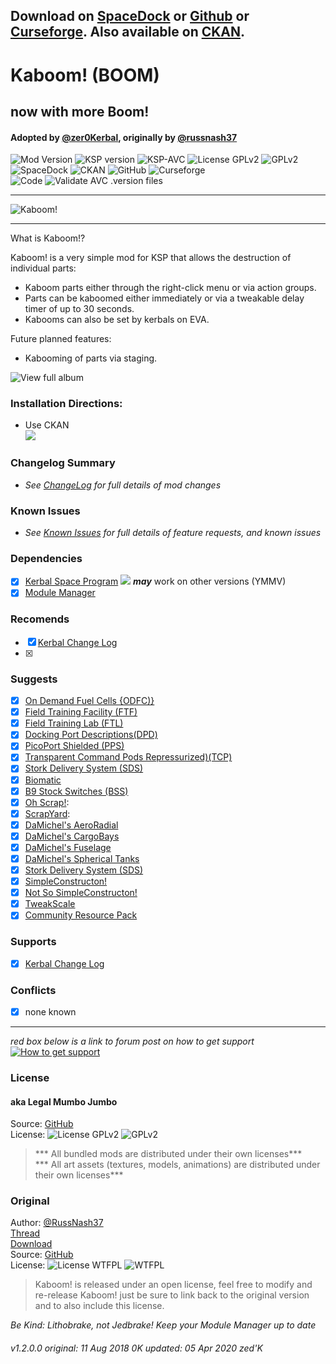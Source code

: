 <!-- Readme.md v1.1.2.0
Kaboom! (BOOM)
created: 11 Aug 2018
updated: 2020 04 05 -->

## Download on [SpaceDock][MOD:rel-spacedock] or [Github][MOD:rel-github] or [Curseforge][MOD:rel-curseforge]. Also available on [CKAN][MOD:rel-ckan].  

# Kaboom! (BOOM)
## now with more Boom!
#### Adopted by [@zer0Kerbal][LINK:zer0kerbal], originally by [@russnash37][LINK:russnash37]  
![Mod Version][shield:mod:latest] 
![KSP version][shield:ksp] ![KSP-AVC][shield:kspavc] ![License GPLv2][shield:license] ![][LOGO:gplv2]   
![SpaceDock][shield:spacedock] ![CKAN][shield:ckan] ![GitHub][shield:github] ![Curseforge][shield:curseforge]  
![Code][shield:code] ![Validate AVC .version files][shield:avcvalid]  
***   
![Kaboom!][IMG:hero:0]   
***   
What is Kaboom!?

Kaboom! is a very simple mod for KSP that allows the destruction of individual parts:
- Kaboom parts either through the right-click menu or via action groups.
- Parts can be kaboomed either immediately or via a tweakable delay timer of up to 30 seconds.
- Kabooms can also be set by kerbals on EVA.

Future planned features:
- Kabooming of parts via staging.

![View full album][LINK:imgur:0]  
### Installation Directions:
- Use CKAN  
![][image:rel-ckan]
### Changelog Summary
- *See [ChangeLog][MOD:changelog] for full details of mod changes*
### Known Issues
- *See [Known Issues][MOD:issues] for full details of feature requests, and known issues*
### Dependencies
- [x] [Kerbal Space Program][KSP:website] [![][shield:ksp]][KSP:website] ***may*** work on other versions (YMMV)
- [x] [Module Manager][thread:mm] 
### Recomends  
- [x] [Kerbal Change Log][thread:kcl]  
- [x] 
### Suggests
- [x] [On Demand Fuel Cells {ODFC)}][thread:ODFC]  
- [x] [Field Training Facility (FTF)][thread:FTF]  
- [x] [Field Training Lab (FTL)][thread:FTL]  
- [x] [Docking Port Descriptions(DPD)][thread:DPD]  
- [x] [PicoPort Shielded (PPS)][thread:PPS]  
- [x] [Transparent Command Pods Repressurized)(TCP)][thread:TCP]  
- [x] [Stork Delivery System (SDS)][thread:SDS]
- [x] [Biomatic][thread:BIO]
- [x] [B9 Stock Switches (BSS)]()
- [x] [Oh Scrap!][thread:OHS]:  
- [x] [ScrapYard][thread:SYD]:  
- [x] [DaMichel's AeroRadial][thread:DAR]  
- [x] [DaMichel's CargoBays][thread:DCB]  
- [x] [DaMichel's Fuselage][thread:DMF]  
- [x] [DaMichel's Spherical Tanks][thread:DST]  
- [x] [Stork Delivery System (SDS)][thread:SDS]  
- [x] [SimpleConstructon!][thread:SC!]  
- [x] [Not So SimpleConstructon!][thread:NSSC]  
- [x] [TweakScale][thread:twk]  
- [x] [Community Resource Pack][thread:crp]  
### Supports
- [x] [Kerbal Change Log][thread:kcl]  
### Conflicts
- [x] none known
***  
*red box below is a link to forum post on how to get support*  
[![How to get support][image:get-support]][thread:getsupport]
### License
#### aka Legal Mumbo Jumbo
Source: [GitHub][MOD:github:repo]  
License: ![License GPLv2][shield:license] ![][LOGO:gplv2]    
> *** All bundled mods are distributed under their own licenses***  
> *** All art assets (textures, models, animations) are distributed under their own licenses***   
### Original
Author: [@RussNash37][LINK:russnash37]  
[Thread][MOD:original:thread]  
[Download][MOD:original:download]  
Source: [GitHub][MOD:original:source]  
License: ![License WTFPL][shield:license:original] ![][LOGO:wtfpl]  
> Kaboom! is released under an open license, feel free to modify and re-release Kaboom! just be sure to link back to the original version and to also include this license. 

 *Be Kind: Lithobrake, not Jedbrake! Keep your Module Manager up to date*

###### v1.2.0.0 original: 11 Aug 2018 0K updated: 05 Apr 2020 zed'K

<!-- graphical links to downloads -->
[MOD:license]:      https://github.com/zer0Kerbal/Kaboom/blob/master/LICENSE
[MOD:contributing]: https://github.com/zer0Kerbal/Kaboom/blob/master/.github/CONTRIBUTING.md
[MOD:issues]:       https://github.com/zer0Kerbal/Kaboom/issues
[MOD:wiki]:         https://github.com/zer0Kerbal/Kaboom/
[MOD:issues]:        https://github.com/zer0Kerbal/Kaboom/wiki/Known-Issues
[MOD:forum]:        https://forum.kerbalspaceprogram.com/index.php?/topic/191045-*
[MOD:github:repo]:  https://github.com/zer0Kerbal/Kaboom/
[MOD:changelog]:    https://raw.githubusercontent.com/zer0Kerbal/Kaboom/master/Changelog.cfg
[KSP:website]:      http://kerbalspaceprogram.com/

<!--- original mod stuff -->
[MOD:original:source]:   https://github.com/russnash/Kaboom  
[MOD:original:thread]:   https://forum.kerbalspaceprogram.com/index.php?/topic/94674-*  
[shield:license:original]: https://img.shields.io/badge/License-WTFPL-red?backgroud=black?style=plastic "WTFPL"  
[MOD:original:download]: https://github.com/russnash/Kaboom/releases/latest  

[LOGO:gplv2]: https://i.postimg.cc/9FrwMgK6/GPL-17x17.png "GPLv2"  
[LOGO:wtfpl]: http://www.wtfpl.net/wp-content/uploads/2012/12/wtfpl-badge-4.png "WTFPL"  

[MOD:rel-github]: https://github.com/zer0Kerbal/Kaboom/releases/latest "GitHub"
[MOD:rel-spacedock]: http://spacedock.info/mod/833
[MOD:rel-curseforge]: https://www.curseforge.com/kerbal/ksp-mods/kaboOom
[MOD:rel-ckan]: http://forum.kerbalspaceprogram.com/index.php?/topic/90246-*

[image:rel-github]:       https://i.imgur.com/RE4Ppr9.png
[image:rel-spacedock]: https://i.imgur.com/m0a7tn2.png
[image:rel-curseforge]: https://i.postimg.cc/RZNyB5vP/Download-On-Curse.png
[image:get-support]:    https://i.postimg.cc/vHP6zmrw/image.png

[image:rel-ckan]:    https://i.postimg.cc/x8XSVg4R/sj507JC.png
[image:changelog]: https://i.postimg.cc/qM9p4V0C/changelog.png
[image:source]:      https://i.postimg.cc/tJ8GqW0H/source.png

[image:rel-github-sm]:      https://i.postimg.cc/1XXy5yfD/github.png
[image:rel-spacedock-sm]: https://i.postimg.cc/DZ22Hrhj/spacedock.png
[image:rel-curseforge-sm]: https://i.postimg.cc/ZRVTSWKT/UVVt0OP.png
  
[shield:mod:latest]: https://img.shields.io/github/v/release/zer0Kerbal/Kaboom?include_prereleases?style=plastic
[shield:mod]: https://img.shields.io/endpoint?url=https://raw.githubusercontent.com/zer0Kerbal/Kaboom/master/json/mod.json
[shield:ksp]: https://img.shields.io/endpoint?url=https://raw.githubusercontent.com/zer0Kerbal/Kaboom/master/json/ksp.json
[shield:license]: https://img.shields.io/endpoint?url=https://raw.githubusercontent.com/zer0Kerbal/Kaboom/master/json/license.json
[shield:code]: https://img.shields.io/endpoint?url=https://raw.githubusercontent.com/zer0Kerbal/Kaboom/master/json/code.json  
[shield:kspavc]:     https://img.shields.io/badge/KSP-AVC--supported-brightgreen.svg?style=plastic
[shield:spacedock]:  https://img.shields.io/badge/SpaceDock-listed-blue.svg?style=plastic
[shield:ckan]:       https://img.shields.io/badge/CKAN-Indexed-blue.svg?style=plastic
[shield:github]:     https://img.shields.io/badge/Github-Indexed-blue.svg?style=plastic&logo=github
[shield:curseforge]: https://img.shields.io/badge/CurseForge-listed-blue.svg?style=plastic  
[shield:avcvalid]:    https://github.com/zer0Kerbal/Kaboom/workflows/Validate%20AVC%20.version%20files/badge.svg

<!-- zer0Kerbal mods -->
[thread:ODFC]: https://forum.kerbalspaceprogram.com/index.php?/topic/187625-* "On Demand Fuel Cells"
[thread:FTF]:  https://forum.kerbalspaceprogram.com/index.php?/topic/188841-* "Field Training Facility"
[thread:FTL]:  https://forum.kerbalspaceprogram.com/index.php?/topic/188841-* "Field Training Lab"
[thread:MHH]:  https://forum.kerbalspaceprogram.com/index.php?/topic/188246-* "More Hitchhikers"
[thread:TCP]:  https://forum.kerbalspaceprogram.com/index.php?/topic/187495-* "Transparent Command Pods"
[thread:NUK]:  https://forum.kerbalspaceprogram.com/index.php?/topic/21466-*
[thread:OHS]:  https://forum.kerbalspaceprogram.com/index.php?/topic/192360-* "Oh Scrap!"
[thread:SYD]:  https://forum.kerbalspaceprogram.com/index.php?/topic/192360-* "ScrapYard"

[thread:DPD]:  https://github.com/zer0Kerbal/KGEx/tree/master/GameData/KGEx/DockingPortDescriptions  
[thread:PPS]:  https://forum.kerbalspaceprogram.com/index.php?/topic/192187-*  
[thread:VG0]:  http:// "Vanguard"  
[thread:PRB]:  http:// "ProbiTronics"  
[thread:CTN]:  http:// "CTN"  
[thread:DST]:  https://forum.kerbalspaceprogram.com/index.php?/topic/191719-* "DaMichel's Spherical Tanks"  
[thread:DMF]:  https://forum.kerbalspaceprogram.com/index.php?/topic/191719-* "DaMichel's Fuselage"  
[thread:DAR]:  https://forum.kerbalspaceprogram.com/index.php?/topic/191719-* "DaMichel's AeroRadial"  
[thread:DCB]:  https://forum.kerbalspaceprogram.com/index.php?/topic/191719-* "DaMichel's CargoBays"  
[thread:SDS]:  https://forum.kerbalspaceprogram.com/index.php?/topic/191719-* "Stork Delivery System (SDS)"  
[thread:SC!]:  https://forum.kerbalspaceprogram.com/index.php?/topic/191424-* "SimpleConstructon!"  
[thread:SL!]:  https://forum.kerbalspaceprogram.com/index.php?/topic/191045-* "SimpleLogistics!"  
[thread:NSSC]: https://forum.kerbalspaceprogram.com/index.php?/topic/191504-* "Not So SimpleConstructon!" 
[thread:BIO]:  https://forum.kerbalspaceprogram.com/index.php?/topic/191426-* "Biomatic"  
[thread:B9S]:  http:// "B9 Stock Patches"  
[thread:HB!]:  http:// "HotBeverages" 
[thread:AIM]: http:// "LandingAim"  
[thread:GFC]: http:// "G-Force"
[thread:JET]: http:// "Jettison"  
[thread:BOOM]: http:// "KaboOom!" 
[thread:DRL]: https:// "DRElite (DRL)"
[thread:SIL]: http:// "Stock Inline Lights"  
[thread:SILP]: http:// "Stock Inline Lights Patches"

[thread:mm]:  http://forum.kerbalspaceprogram.com/index.php?/topic/50533-* "ModuleManager"  
[thread:kcl]:  https://forum.kerbalspaceprogram.com/index.php?/topic/179207-* "Kerbal Change Log"  

[thread:twk]: https://forum.kerbalspaceprogram.com/index.php?/topic/179030-* "TweakScale"  
[thread:crp]: http://forum.kerbalspaceprogram.com/index.php?/topic/83007-* "Community Resource Pack"  
[thread:getsupport]: https://forum.kerbalspaceprogram.com/index.php?/topic/83212-*

[LINK:zer0Kerbal]:     https://forum.kerbalspaceprogram.com/index.php?/profile/190933-zer0kerbal/ "zer0Kerbal"  
[LINK:russnash37]: https://forum.kerbalspaceprogram.com/index.php?/profile/77512-russnash37/ "RussNash37"  

[LINK:imgur:0]: https://imgur.com/a/jvizF "Kaboom! on Imgur"  

[IMG:hero:0]: https://i.imgur.com/CCPTqdY.png "KaBoOom!"  
[IMG:hero:1]: http:// ""  
[IMG:hero:2]: http:// ""  

